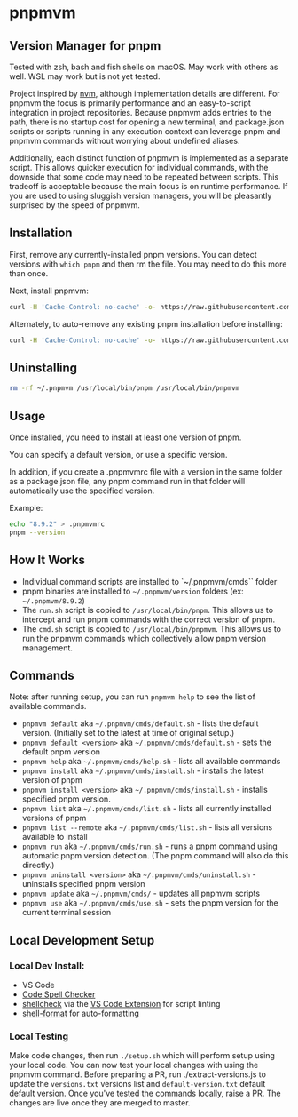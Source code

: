# pnpmvm
## Version Manager for pnpm

Tested with zsh, bash and fish shells on macOS. May work with others as well. WSL may work but is not yet tested.

Project inspired by [nvm](https://github.com/nvm-sh/nvm), although implementation details are different. For pnpmvm the focus is primarily performance and an easy-to-script integration in project repositories. Because pnpmvm adds entries to the path, there is no startup cost for opening a new terminal, and package.json scripts or scripts running in any execution context can leverage pnpm and pnpmvm commands without worrying about undefined aliases.

Additionally, each distinct function of pnpmvm is implemented as a separate script. This allows quicker execution for individual commands, with the downside that some code may need to be repeated between scripts. This tradeoff is acceptable because the main focus is on runtime performance. If you are used to using sluggish version managers, you will be pleasantly surprised by the speed of pnpmvm.

## Installation

First, remove any currently-installed pnpm versions. You can detect versions with `which pnpm` and then rm the file. You may need to do this more than once.

Next, install pnpmvm:
```sh
curl -H 'Cache-Control: no-cache' -o- https://raw.githubusercontent.com/pkg-mgr/pnpmvm/main/setup.sh | bash
```

Alternately, to auto-remove any existing pnpm installation before installing:
```sh
curl -H 'Cache-Control: no-cache' -o- https://raw.githubusercontent.com/pkg-mgr/pnpmvm/main/setup.sh | NUKE_PNPM=1 bash
```

## Uninstalling

```sh
rm -rf ~/.pnpmvm /usr/local/bin/pnpm /usr/local/bin/pnpmvm
```

## Usage

Once installed, you need to install at least one version of pnpm.

You can specify a default version, or use a specific version.

In addition, if you create a .pnpmvmrc file with a version in the same folder as a package.json file, any pnpm command run in that folder will automatically use the specified version.

Example:
```sh
echo "8.9.2" > .pnpmvmrc
pnpm --version
```

## How It Works
* Individual command scripts are installed to `~/.pnpmvm/cmds`` folder
* pnpm binaries are installed to `~/.pnpmvm/version` folders (ex: `~/.pnpmvm/8.9.2`)
* The `run.sh` script is copied to `/usr/local/bin/pnpm`. This allows us to intercept and run pnpm commands with the correct version of pnpm.
* The `cmd.sh` script is copied to `/usr/local/bin/pnpmvm`. This allows us to run the pnpmvm commands which collectively allow pnpm version management.

## Commands
Note: after running setup, you can run `pnpmvm help` to see the list of available commands.
* `pnpmvm default` aka `~/.pnpmvm/cmds/default.sh` - lists the default version. (Initially set to the latest at time of original setup.)
* `pnpmvm default <version>` aka `~/.pnpmvm/cmds/default.sh` - sets the default pnpm version
* `pnpmvm help` aka `~/.pnpmvm/cmds/help.sh` - lists all available commands
* `pnpmvm install` aka `~/.pnpmvm/cmds/install.sh` - installs the latest version of pnpm
* `pnpmvm install <version>` aka `~/.pnpmvm/cmds/install.sh` - installs specified pnpm version.
* `pnpmvm list` aka `~/.pnpmvm/cmds/list.sh` - lists all currently installed versions of pnpm
* `pnpmvm list --remote` aka `~/.pnpmvm/cmds/list.sh` - lists all versions available to install
* `pnpmvm run` aka `~/.pnpmvm/cmds/run.sh` - runs a pnpm command using automatic pnpm version detection. (The pnpm command will also do this directly.)
* `pnpmvm uninstall <version>` aka `~/.pnpmvm/cmds/uninstall.sh` - uninstalls specified pnpm version
* `pnpmvm update` aka `~/.pnpmvm/cmds/` - updates all pnpmvm scripts
* `pnpmvm use` aka `~/.pnpmvm/cmds/use.sh` - sets the pnpm version for the current terminal session

## Local Development Setup
### Local Dev Install:
* VS Code
* [Code Spell Checker](https://marketplace.visualstudio.com/items?itemName=streetsidesoftware.code-spell-checker)
* [shellcheck](https://github.com/koalaman/shellcheck) via the [VS Code Extension](https://marketplace.visualstudio.com/items?itemName=timonwong.shellcheck) for script linting
* [shell-format](https://marketplace.visualstudio.com/items?itemName=foxundermoon.shell-format) for auto-formatting

### Local Testing
Make code changes, then run `./setup.sh` which will perform setup using your local code. You can now test your local changes with using the pnpmvm command.
Before preparing a PR, run ./extract-versions.js to update the `versions.txt` versions list and `default-version.txt` default default version.
Once you've tested the commands locally, raise a PR. The changes are live once they are merged to master.
